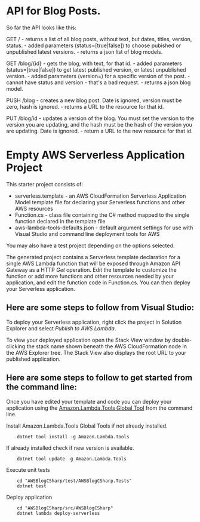 # API for Blog Posts.

So far the API looks like this:

GET <root>/ 
        - returns a list of all blog posts, without text, but dates, titles, version, status.
        - added parameters (status=[true|false]) to choose pubished or unpublished latest versions.
        - returns a json list of blog models.

GET <root>/blog/{id}
        - gets the blog, with text, for that id.
        - added parameters (status=[true|false]) to get latest published version, or latest unpublished version.
        - added parameters (version=<int>) for a specific version of the post.
        - cannot have status and version - that's a bad request.
        - returns a json blog model.

PUSH <root>/blog
        - creates a new blog post.  Date is ignored, version must be zero, hash is ignored.
        - returns a URL to the resource for that id.

PUT <root>/blog/id
        - updates a version of the blog.  You must set the version to the version you are updating, and the
          hash must be the hash of the version you are updating.  Date is ignored.
        - return a URL to the new resource for that id.

# Empty AWS Serverless Application Project

This starter project consists of:
* serverless.template - an AWS CloudFormation Serverless Application Model template file for declaring your Serverless functions and other AWS resources
* Function.cs - class file containing the C# method mapped to the single function declared in the template file
* aws-lambda-tools-defaults.json - default argument settings for use with Visual Studio and command line deployment tools for AWS

You may also have a test project depending on the options selected.

The generated project contains a Serverless template declaration for a single AWS Lambda function that will be exposed through Amazon API Gateway as a HTTP *Get* operation. Edit the template to customize the function or add more functions and other resources needed by your application, and edit the function code in Function.cs. You can then deploy your Serverless application.

## Here are some steps to follow from Visual Studio:

To deploy your Serverless application, right click the project in Solution Explorer and select *Publish to AWS Lambda*.

To view your deployed application open the Stack View window by double-clicking the stack name shown beneath the AWS CloudFormation node in the AWS Explorer tree. The Stack View also displays the root URL to your published application.

## Here are some steps to follow to get started from the command line:

Once you have edited your template and code you can deploy your application using the [Amazon.Lambda.Tools Global Tool](https://github.com/aws/aws-extensions-for-dotnet-cli#aws-lambda-amazonlambdatools) from the command line.

Install Amazon.Lambda.Tools Global Tools if not already installed.
```
    dotnet tool install -g Amazon.Lambda.Tools
```

If already installed check if new version is available.
```
    dotnet tool update -g Amazon.Lambda.Tools
```

Execute unit tests
```
    cd "AWSBlogCSharp/test/AWSBlogCSharp.Tests"
    dotnet test
```

Deploy application
```
    cd "AWSBlogCSharp/src/AWSBlogCSharp"
    dotnet lambda deploy-serverless
```
